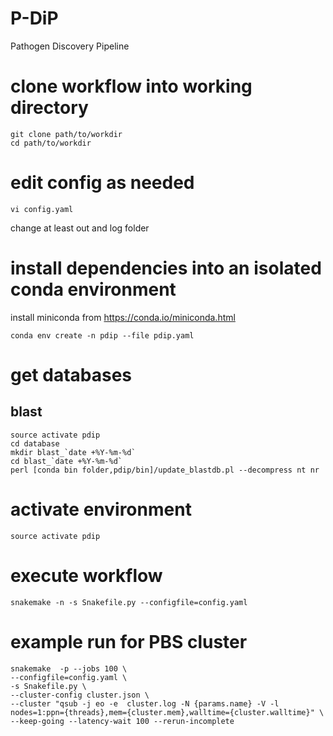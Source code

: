 # P-DiP

Pathogen Discovery Pipeline

# clone workflow into working directory
```
git clone path/to/workdir
cd path/to/workdir
```
# edit config as needed
```
vi config.yaml
```
change at least out and log folder

# install dependencies into an isolated conda environment
install miniconda from https://conda.io/miniconda.html
```
conda env create -n pdip --file pdip.yaml 
```
# get databases
## blast
```
source activate pdip
cd database
mkdir blast_`date +%Y-%m-%d`
cd blast_`date +%Y-%m-%d`
perl [conda bin folder,pdip/bin]/update_blastdb.pl --decompress nt nr
```

# activate environment
```
source activate pdip
```

# execute workflow
```
snakemake -n -s Snakefile.py --configfile=config.yaml
```

# example run for PBS cluster
```
snakemake  -p --jobs 100 \
--configfile=config.yaml \
-s Snakefile.py \
--cluster-config cluster.json \
--cluster "qsub -j eo -e  cluster.log -N {params.name} -V -l nodes=1:ppn={threads},mem={cluster.mem},walltime={cluster.walltime}" \
--keep-going --latency-wait 100 --rerun-incomplete
```
